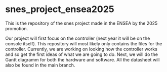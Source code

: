 # snes_project_ensea2025
This is the repository of the snes project made in the ENSEA by the 2025 promotion.


Our project will first focus on the controller (next year it will be on the console itself). This repository will most likely only contains the files for the controller.
Currently, we are working on looking how the controller works and so get the first ideas of what we are going to do.
Next, we will do the Gantt diagramm for both the hardware and software.
All the datasheet will also be found in the main branch.